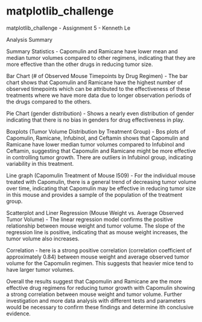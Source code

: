 # matplotlib_challenge
matplotlib_challenge - Assignment 5 - Kenneth Le



Analysis Summary

Summary Statistics - Capomulin and Ramicane have lower mean and median tumor volumes compared to other regimens, indicating that they are more effective than the other drugs in reducing tumor size.

Bar Chart (# of Observed Mouse Timepoints by Drug Regimen) - The bar chart shows that Capomulin and Ramicane have the highest number of observed timepoints which can be attributed to the effectiveness of these treatments where we have more data due to longer observation periods of the drugs compared to the others.

Pie Chart (gender distribution) - Shows a nearly even distribution of gender indicating that there is no bias in genders for drug effectiveness in play.

Boxplots (Tumor Volume Distribution by Treatment Group) - Bos plots of Capomulin, Ramicane, Infubinol, and Ceftamin shows that Capomulin and Ramicane have lower median tumor volumes compared to Infubinol and Ceftamin, suggesting that Capomulin and Ramicane might be more effective in controlling tumor growth. There are outliers in Infubinol group, indicating variability in this treatment.

Line graph (Capomulin Treatment of Mouse l509) - For the individual mouse treated with Capomulin, there is a general trend of decreasing tumor volume over time, indicating that Capomulin may be effective in reducing tumor size in this mouse and provides a sample of the population of the treatment group.

Scatterplot and Liner Regression (Mouse Weight vs. Average Observed Tumor Volume) - The linear regression model confirms the positive relationship between mouse weight and tumor volume. The slope of the regression line is positive, indicating that as mouse weight increases, the tumor volume also increases.

Correlation - here is a strong positive correlation (correlation coefficient of approximately 0.84) between mouse weight and average observed tumor volume for the Capomulin regimen. This suggests that heavier mice tend to have larger tumor volumes.

Overall the results suggest that Capomulin and Ramicane are the more effective drug regimens for reducing tumor growth with Capomulin showing a strong correlation between mouse weight and tumor volume. Further investigation and more data analysis with different tests and parameters would be necessary to confirm these findings and determine ith conclusive evidence.
